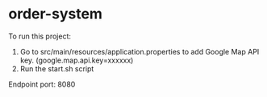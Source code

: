 # order-system

To run this project:
1. Go to src/main/resources/application.properties to add Google Map API key. (google.map.api.key=xxxxxx)
2. Run the start.sh script

Endpoint port: 8080
